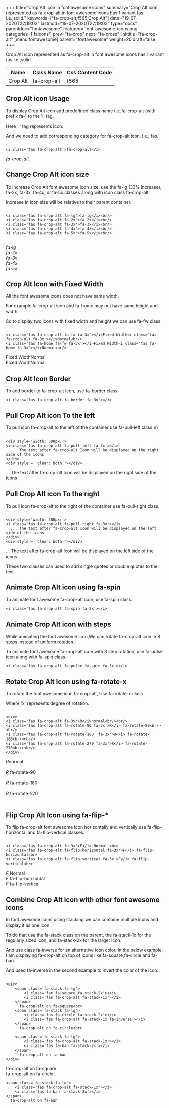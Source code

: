 +++
title="Crop Alt icon in font awesome icons"
summary="Crop Alt icon represented as fa-crop-alt in font awesome icons has 1 variant fas i.e.,solid."
keywords=["fa-crop-alt,f565,Crop Alt"]
date="19-07-2020T22:19:03"
lastmod="19-07-2020T22:19:03"
type="docs"
parentdoc="fontawesome"
featured='font-awesome-icons.png'
categories=['faicons']
prev="fa-crop"
next="fa-cross"
linktitle="fa-crop-alt"
[menu.fontawesome]
parent="fontawesome"
weight=20
draft=false
+++


Crop Alt icon represented as fa-crop-alt in font awesome icons has 1 variant fas i.e.,solid.

<div class='table-responsive'><table class='table'><thead><tr><th>Name</th><th>Class Name</th><th>Css Content Code</th></tr></thead><tbody><tr><td>Crop Alt</td><td>fa-crop-alt</td><td>f565</td></tr></tbody></table></div>



## Crop Alt icon Usage

To display Crop Alt icon add predefined class name i.e.,fa-crop-alt (with prefix fa-) to the 'i' tag.

Here 'i' tag represents icon.

And we need to add corresponding category for fa-crop-alt icon. i.e., fas.


```

<i class='fas fa-crop-alt'>fa-crop-alt</i>
```

<i class='fas fa-crop-alt'>fa-crop-alt</i>




## Change Crop Alt icon size
To increase Crop Alt font awesome icon size, use the fa-lg (33% increase), fa-2x, fa-3x, fa-4x, or fa-5x classes along with icon class fa-crop-alt.

Increase in icon size will be relative to their parent container. 

```

<i class='fas fa-crop-alt fa-lg'>fa-lg</i><br/>
<i class='fas fa-crop-alt fa-2x'>fa-2x</i><br/>
<i class='fas fa-crop-alt fa-3x'>fa-3x</i><br/>
<i class='fas fa-crop-alt fa-4x'>fa-4x</i><br/>
<i class='fas fa-crop-alt fa-5x'>fa-5x</i><br/>
            
```

<i class='fas fa-crop-alt fa-lg'>fa-lg</i><br/>
<i class='fas fa-crop-alt fa-2x'>fa-2x</i><br/>
<i class='fas fa-crop-alt fa-3x'>fa-3x</i><br/>
<i class='fas fa-crop-alt fa-4x'>fa-4x</i><br/>
<i class='fas fa-crop-alt fa-5x'>fa-5x</i><br/>
            



## Crop Alt Icon with Fixed Width 

All the font awesome icons does not have same width.

For example fa-crop-alt icon and fa-home may not have same height and width.

So to display two icons with fixed width and height we can use fa-fw class.


```

<i class='fas fa-crop-alt fa-fw fa-3x'></i>Fixed Width<i class='fas fa-crop-alt fa-3x'></i>Normal<br/>
<i class='fas fa-home fa-fw fa-3x'></i>Fixed Width<i class='fas fa-home fa-3x'></i>Normal<br/>
```

<i class='fas fa-crop-alt fa-fw fa-3x'></i>Fixed Width<i class='fas fa-crop-alt fa-3x'></i>Normal<br/>
<i class='fas fa-home fa-fw fa-3x'></i>Fixed Width<i class='fas fa-home fa-3x'></i>Normal<br/>



## Crop Alt Icon Border 

To add border to fa-crop-alt icon, use fa-border class.


```
<i class='fas fa-crop-alt fa-border fa-3x'></i>

```
<i class='fas fa-crop-alt fa-border fa-3x'></i>





## Pull Crop Alt icon To the left

To pull icon fa-crop-alt to the left of the container use fa-pull-left class.\n

```

<div style='width: 500px;'>
<i class='fas fa-crop-alt fa-pull-left fa-3x'></i>
  ... The text after fa-crop-alt Icon will be displayed on the right side of the icons
</div>
<div style = 'clear: both;'></div>
```

<div style='width: 500px;'>
<i class='fas fa-crop-alt fa-pull-left fa-3x'></i>
  ... The text after fa-crop-alt Icon will be displayed on the right side of the icons
</div>
<div style = 'clear: both;'></div>




## Pull Crop Alt icon To the right
To pull icon fa-crop-alt to the right of the container use fa-pull-right class.

```

<div style='width: 500px;'>
<i class='fas fa-crop-alt fa-pull-right fa-3x'></i>
  ... The text after fa-crop-alt Icon will be displayed on the left side of the icons
</div>
<div style = 'clear: both;'></div>
```

<div style='width: 500px;'>
<i class='fas fa-crop-alt fa-pull-right fa-3x'></i>
  ... The text after fa-crop-alt Icon will be displayed on the left side of the icons
</div>
<div style = 'clear: both;'></div>

These two classes can used to add single quotes or double quotes to the text.


## Animate Crop Alt icon using fa-spin
To animate font awesome fa-crop-alt icon, use fa-spin class.

```
<i class='fas fa-crop-alt fa-spin fa-3x'></i>
```
<i class='fas fa-crop-alt fa-spin fa-3x'></i>




## Animate Crop Alt icon with steps
While animating the font awesome icon,We can rotate fa-crop-alt icon in 8 steps instead of uniform rotation.

To animate font awesome fa-crop-alt icon with 8 step rotation, use fa-pulse icon along with fa-spin class.


```
<i class='fas fa-crop-alt fa-pulse fa-spin fa-3x'></i>

```
<i class='fas fa-crop-alt fa-pulse fa-spin fa-3x'></i>





## Rotate Crop Alt Icon using fa-rotate-x
To rotate the font awesome icon fa-crop-alt, Use fa-rotate-x class

Where 'x' represents degree of rotation.


```

<div>
<i class='fas fa-crop-alt fa-3x'>R</i>normal<br/><br/>
<i class='fas fa-crop-alt fa-rotate-90 fa-3x'>R</i> fa-rotate-90<br/><br/> 
<i class='fas fa-crop-alt fa-rotate-180  fa-3x'>R</i> fa-rotate-180<br/><br/> 
<i class='fas fa-crop-alt fa-rotate-270 fa-3x'>R</i> fa-rotate-270<br/><br/>
</div>
```

<div>
<i class='fas fa-crop-alt fa-3x'>R</i>normal<br/><br/>
<i class='fas fa-crop-alt fa-rotate-90 fa-3x'>R</i> fa-rotate-90<br/><br/> 
<i class='fas fa-crop-alt fa-rotate-180  fa-3x'>R</i> fa-rotate-180<br/><br/> 
<i class='fas fa-crop-alt fa-rotate-270 fa-3x'>R</i> fa-rotate-270<br/><br/>
</div>




## Flip Crop Alt Icon using fa-flip-*
To flip fa-crop-alt font awesome icon horizontally and vertically use fa-flip-horizontal and fa-flip-vertical classes. 

```

<i class='fas fa-crop-alt fa-3x'>F</i> Normal <br>
<i class='fas fa-crop-alt fa-flip-horizontal fa-3x'>F</i> fa-flip-horizontal<br>
<i class='fas fa-crop-alt fa-flip-vertical fa-3x'>F</i> fa-flip-vertical<br>
```

<i class='fas fa-crop-alt fa-3x'>F</i> Normal <br>
<i class='fas fa-crop-alt fa-flip-horizontal fa-3x'>F</i> fa-flip-horizontal<br>
<i class='fas fa-crop-alt fa-flip-vertical fa-3x'>F</i> fa-flip-vertical<br>




## Combine Crop Alt icon with other font awesome icons
In font awesome icons,using stacking we can combine multiple icons and display it as one icon 

To do that use the fa-stack class on the parent, the fa-stack-1x for the regularly sized icon, and fa-stack-2x for the larger icon.

And use class fa-inverse for an alternative icon color. 
In the below example, I am displaying fa-crop-alt on top of icons like fa-square,fa-circle and fa-ban.

And used fa-inverse in the second example to invert the color of the icon.

```

<div>
    <span class='fa-stack fa-lg'>
        <i class='far fa-square fa-stack-2x'></i>
        <i class='fas fa-crop-alt fa-stack-1x'></i>
    </span>
      fa-crop-alt on fa-square<br>
    <span class='fa-stack fa-lg'>
        <i class='fas fa-circle fa-stack-2x'></i>
        <i class='fas fa-crop-alt fa-stack-1x fa-inverse'></i>
    </span>
      fa-crop-alt on fa-circle<br>

    <span class='fa-stack fa-lg'>
        <i class='fas fa-crop-alt fa-stack-1x'></i>
        <i class='fas fa-ban fa-stack-2x'></i>
    </span>
      fa-crop-alt on fa-ban
</div>
```

<div>
    <span class='fa-stack fa-lg'>
        <i class='far fa-square fa-stack-2x'></i>
        <i class='fas fa-crop-alt fa-stack-1x'></i>
    </span>
      fa-crop-alt on fa-square<br>
    <span class='fa-stack fa-lg'>
        <i class='fas fa-circle fa-stack-2x'></i>
        <i class='fas fa-crop-alt fa-stack-1x fa-inverse'></i>
    </span>
      fa-crop-alt on fa-circle<br>

    <span class='fa-stack fa-lg'>
        <i class='fas fa-crop-alt fa-stack-1x'></i>
        <i class='fas fa-ban fa-stack-2x'></i>
    </span>
      fa-crop-alt on fa-ban
</div>






